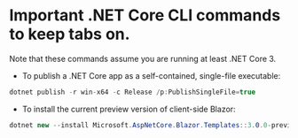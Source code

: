 # Important .NET Core CLI commands to keep tabs on.

Note that these commands assume you are running at least .NET Core 3.

* To publish a .NET Core app as a self-contained, single-file executable:

```cs
dotnet publish -r win-x64 -c Release /p:PublishSingleFile=true
```

* To install the current preview version of client-side Blazor:

```cs
dotnet new --install Microsoft.AspNetCore.Blazor.Templates::3.0.0-preview9.19465.2
```
